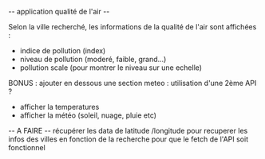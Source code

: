 -- application qualité de l'air --

Selon la ville recherché, les informations de la qualité de l'air sont affichées :

- indice de pollution (index)
- niveau de pollution (moderé, faible, grand...)
- pollution scale (pour montrer le niveau sur une echelle)

BONUS :
ajouter en dessous une section meteo : utilisation d'une 2ème API ?

- afficher la temperatures
- afficher la météo (soleil, nuage, pluie etc)

-- A FAIRE --
récupérer les data de latitude /longitude pour recuperer les infos des villes en fonction de la recherche pour que le fetch de l'API soit fonctionnel

